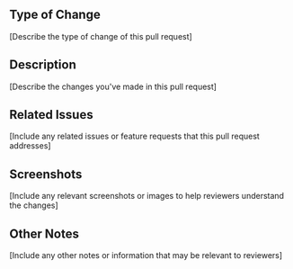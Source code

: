 ## Type of Change

[Describe the type of change of this pull request]

## Description

[Describe the changes you've made in this pull request]

## Related Issues

[Include any related issues or feature requests that this pull request addresses]

## Screenshots

[Include any relevant screenshots or images to help reviewers understand the changes]

## Other Notes

[Include any other notes or information that may be relevant to reviewers]
